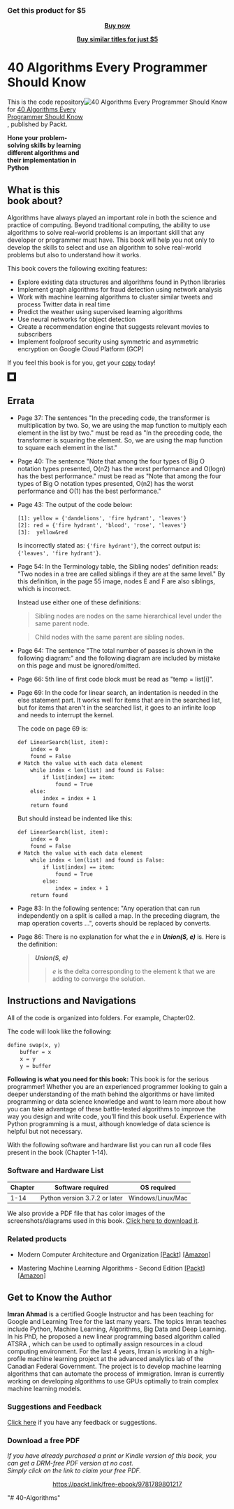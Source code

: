 
### Get this product for $5

<b><p align='center'>[Buy now](https://packt.link/9781789801217)</p></b>


<b><p align='center'>[Buy similar titles for just $5](https://subscription.packtpub.com/search)</p></b>


# 40 Algorithms Every Programmer Should Know 

<a href="https://www.packtpub.com/programming/40-algorithms-every-programmer-should-know?utm_source=github&utm_medium=repository&utm_campaign=9781789801217"><img src="https://static.packt-cdn.com/products/9781789801217/cover/smaller" alt="40 Algorithms Every Programmer Should Know " height="256px" align="right"></a>

This is the code repository for [40 Algorithms Every Programmer Should Know ](https://www.packtpub.com/programming/40-algorithms-every-programmer-should-know?utm_source=github&utm_medium=repository&utm_campaign=9781789801217), published by Packt.

**Hone your problem-solving skills by learning different algorithms and their implementation in Python**

## What is this book about?
Algorithms have always played an important role in both the science and practice of computing. Beyond traditional computing, the ability to use algorithms to solve real-world problems is an important skill that any developer or programmer must have. This book will help you not only to develop the skills to select and use an algorithm to solve real-world problems but also to understand how it works.


This book covers the following exciting features:
* Explore existing data structures and algorithms found in Python libraries 
* Implement graph algorithms for fraud detection using network analysis 
* Work with machine learning algorithms to cluster similar tweets and process Twitter data in real time 
* Predict the weather using supervised learning algorithms 
* Use neural networks for object detection 
* Create a recommendation engine that suggests relevant movies to subscribers 
* Implement foolproof security using symmetric and asymmetric encryption on Google Cloud Platform (GCP)

If you feel this book is for you, get your [copy](https://www.amazon.com/dp/1789801214) today!

<a href="https://www.packtpub.com/?utm_source=github&utm_medium=banner&utm_campaign=GitHubBanner"><img src="https://raw.githubusercontent.com/PacktPublishing/GitHub/master/GitHub.png" 
alt="https://www.packtpub.com/" border="5" /></a>

## Errata

* Page 37: The sentences "In the preceding code, the transformer is multiplication by two. So, we are using the map function to multiply each element in the list by two." must be read as "In the preceding code, the transformer is squaring the element. So, we are using the map function to square each element in the list."

* Page 40: The sentence "Note that among the four types of Big O notation types presented, O(n2) has the worst performance and O(logn) has the best performance." must be read as "Note that among the four types of Big O notation types presented, O(n2) has the worst performance and O(1) has the best performance."

* Page 43: The output of the code below:
  ```
  [1]: yellow = {'dandelions', 'fire hydrant', 'leaves'}
  [2]: red = {'fire hydrant', 'blood', 'rose', 'leaves'}
  [3]:  yellow&red
  ```
  Is incorrectly stated as: ```{'fire hydrant'}```, the correct output is: ```{'leaves', 'fire hydrant'}```.

* Page 54: In the Terminology table, the Sibling nodes' definition reads: "Two nodes in a tree are called siblings if they are at the same level." By this definition, in the page 55 image, nodes E and F are also siblings, which is incorrect. 
   
   Instead use either one of these definitions:
   >Sibling nodes are nodes on the same hierarchical level under the same parent node.
   
   >Child nodes with the same parent are sibling nodes.

* Page 64: The sentence "The total number of passes is shown in the following diagram:" and the following diagram are included by mistake on this page and must be ignored/omitted.

* Page 66: 5th line of first code block must be read as "temp = list[i]".

* Page 69: In the code for linear search, an indentation is needed in the else statement part. It works well for items that are in the searched list, but for items that aren't in the searched list, it goes to an infinite loop and needs to interrupt the kernel. 

  The code on page 69 is:
  ```    
  def LinearSearch(list, item):
      index = 0
      found = False
  # Match the value with each data element
      while index < len(list) and found is False:
          if list[index] == item:
              found = True
      else:
          index = index + 1
      return found
  ```
  But should instead be indented like this:
  ```
  def LinearSearch(list, item):
      index = 0
      found = False
  # Match the value with each data element
      while index < len(list) and found is False:
          if list[index] == item:
              found = True
          else:
              index = index + 1
      return found
  ```
* Page 83: In the following sentence: "Any operation that can run independently on a split is called a map. In the preceding diagram, the map operation coverts ...",
 coverts should be replaced by converts.

* Page 86: There is no explanation for what the _e_ in _**Union(S, e)**_ is. Here is the definition:
  > _**Union(S, e)**_
  > > _e_ is the delta corresponding to the element k that we are adding to converge the solution.

## Instructions and Navigations
All of the code is organized into folders. For example, Chapter02.

The code will look like the following:
```
define swap(x, y)
    buffer = x
    x = y
    y = buffer
```

**Following is what you need for this book:**
This book is for the serious programmer! Whether you are an experienced programmer looking to gain a deeper understanding of the math behind the algorithms or have limited programming or data science knowledge and want to learn more about how you can take advantage of these battle-tested algorithms to improve the way you design and write code, you’ll find this book useful. Experience with Python programming is a must, although knowledge of data science is helpful but not necessary.

With the following software and hardware list you can run all code files present in the book (Chapter 1-14).
### Software and Hardware List
| Chapter | Software required | OS required |
| -------- | ------------------------------------ | ----------------------------------- |
| 1-14 | Python version 3.7.2 or later | Windows/Linux/Mac |

We also provide a PDF file that has color images of the screenshots/diagrams used in this book. [Click here to download it](https://static.packt-cdn.com/downloads/9781789801217_ColorImages.pdf).

### Related products
*  Modern Computer Architecture and Organization [[Packt]](https://www.packtpub.com/cloud-networking/modern-computer-architecture-and-organization?utm_source=github&utm_medium=repository&utm_campaign=) [[Amazon]](https://www.amazon.com/dp/1838984399)

*  Mastering Machine Learning Algorithms - Second Edition [[Packt]](https://www.packtpub.com/data/mastering-machine-learning-algorithms-second-edition?utm_source=github&utm_medium=repository&utm_campaign=) [[Amazon]](https://www.amazon.com/dp/1838820299)


## Get to Know the Author
**Imran Ahmad**
is a certified Google Instructor and has been teaching for Google and Learning Tree for the last many years. The topics Imran teaches include Python, Machine Learning, Algorithms, Big Data and Deep Learning. In his PhD, he proposed a new linear programming based algorithm called ATSRA , which can be used to optimally assign resources in a cloud computing environment. For the last 4 years, Imran is working in a high-profile machine learning project at the advanced analytics lab of the Canadian Federal Government. The project is to develop machine learning algorithms that can automate the process of immigration. Imran is currently working on developing algorithms to use GPUs optimally to train complex machine learning models.


### Suggestions and Feedback
[Click here](https://docs.google.com/forms/d/e/1FAIpQLSdy7dATC6QmEL81FIUuymZ0Wy9vH1jHkvpY57OiMeKGqib_Ow/viewform) if you have any feedback or suggestions.
### Download a free PDF

 <i>If you have already purchased a print or Kindle version of this book, you can get a DRM-free PDF version at no cost.<br>Simply click on the link to claim your free PDF.</i>
<p align="center"> <a href="https://packt.link/free-ebook/9781789801217">https://packt.link/free-ebook/9781789801217 </a> </p>"# 40-Algorithms" 

